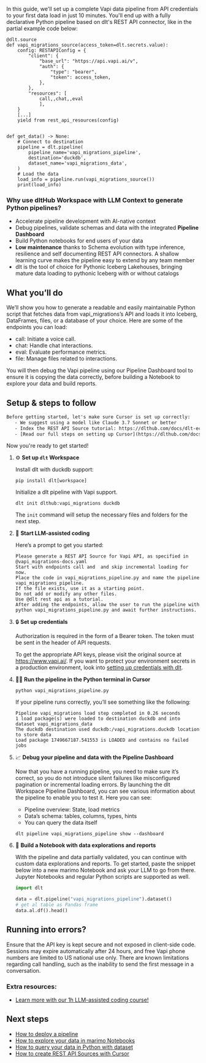 In this guide, we'll set up a complete Vapi data pipeline from API credentials to your first data load in just 10 minutes. You'll end up with a fully declarative Python pipeline based on dlt's REST API connector, like in the partial example code below:

```python-outcome
@dlt.source
def vapi_migrations_source(access_token=dlt.secrets.value):
    config: RESTAPIConfig = {
        "client": {
            "base_url": "https://api.vapi.ai/v",
            "auth": {
                "type": "bearer",
                "token": access_token,
            },
        },
        "resources": [
            call,,chat,,eval
            ],
    }
    [...]
    yield from rest_api_resources(config)


def get_data() -> None:
    # Connect to destination
    pipeline = dlt.pipeline(
        pipeline_name='vapi_migrations_pipeline',
        destination='duckdb',
        dataset_name='vapi_migrations_data', 
    )
    # Load the data
    load_info = pipeline.run(vapi_migrations_source())
    print(load_info) 
```

### Why use dltHub Workspace with LLM Context to generate Python pipelines?

- Accelerate pipeline development with AI-native context
- Debug pipelines, validate schemas and data with the integrated **Pipeline Dashboard**
- Build Python notebooks for end users of your data
- **Low maintenance** thanks to Schema evolution with type inference, resilience and self documenting REST API connectors. A shallow learning curve makes the pipeline easy to extend by any team member
- dlt is the tool of choice for Pythonic Iceberg Lakehouses, bringing mature data loading to pythonic Iceberg with or without catalogs

## What you’ll do

We’ll show you how to generate a readable and easily maintainable Python script that fetches data from vapi_migrations’s API and loads it into Iceberg, DataFrames, files, or a database of your choice. Here are some of the endpoints you can load:

- call: Initiate a voice call.
- chat: Handle chat interactions.
- eval: Evaluate performance metrics.
- file: Manage files related to interactions.

You will then debug the Vapi pipeline using our Pipeline Dashboard tool to ensure it is copying the data correctly, before building a Notebook to explore your data and build reports.

## Setup & steps to follow

```default
Before getting started, let's make sure Cursor is set up correctly:
   - We suggest using a model like Claude 3.7 Sonnet or better
   - Index the REST API Source tutorial: https://dlthub.com/docs/dlt-ecosystem/verified-sources/rest_api/ and add it to context as **@dlt rest api**
   - [Read our full steps on setting up Cursor](https://dlthub.com/docs/dlt-ecosystem/llm-tooling/cursor-restapi#23-configuring-cursor-with-documentation)
```

Now you're ready to get started!

1. ⚙️ **Set up `dlt` Workspace**
    
    Install dlt with duckdb support:
    ```shell
    pip install dlt[workspace]
    ```

    Initialize a dlt pipeline with Vapi support.
    ```shell
    dlt init dlthub:vapi_migrations duckdb
    ```

    The `init` command will setup the necessary files and folders for the next step.
    
2. 🤠 **Start LLM-assisted coding**
    
    Here’s a prompt to get you started:
    
    ```prompt
    Please generate a REST API Source for Vapi API, as specified in @vapi_migrations-docs.yaml 
    Start with endpoints call and  and skip incremental loading for now. 
    Place the code in vapi_migrations_pipeline.py and name the pipeline vapi_migrations_pipeline. 
    If the file exists, use it as a starting point. 
    Do not add or modify any other files. 
    Use @dlt rest api as a tutorial. 
    After adding the endpoints, allow the user to run the pipeline with python vapi_migrations_pipeline.py and await further instructions.
    ```

    
3. 🔒 **Set up credentials** 
    
    Authorization is required in the form of a Bearer token. The token must be sent in the header of API requests.
    
    To get the appropriate API keys, please visit the original source at https://www.vapi.ai/.
    If you want to protect your environment secrets in a production environment, look into [setting up credentials with dlt](https://dlthub.com/docs/walkthroughs/add_credentials).
    
4. 🏃‍♀️ **Run the pipeline in the Python terminal in Cursor**
    
    ```shell
    python vapi_migrations_pipeline.py
    ```
    
    If your pipeline runs correctly, you’ll see something like the following:
    
    ```shell
    Pipeline vapi_migrations load step completed in 0.26 seconds
    1 load package(s) were loaded to destination duckdb and into dataset vapi_migrations_data
    The duckdb destination used duckdb:/vapi_migrations.duckdb location to store data
    Load package 1749667187.541553 is LOADED and contains no failed jobs
    ```
    
5. 📈 **Debug your pipeline and data with the Pipeline Dashboard**

    Now that you have a running pipeline, you need to make sure it’s correct, so you do not introduce silent failures like misconfigured pagination or incremental loading errors. By launching the dlt Workspace Pipeline Dashboard, you can see various information about the pipeline to enable you to test it. Here you can see:
    - Pipeline overview: State, load metrics
    - Data’s schema: tables, columns, types, hints
    - You can query the data itself
    
    ```shell
    dlt pipeline vapi_migrations_pipeline show --dashboard
    ```
    
6. 🐍 **Build a Notebook with data explorations and reports**

    With the pipeline and data partially validated, you can continue with custom data explorations and reports. To get started, paste the snippet below into a new marimo Notebook and ask your LLM to go from there. Jupyter Notebooks and regular Python scripts are supported as well.

    
    ```python
    import dlt

   data = dlt.pipeline("vapi_migrations_pipeline").dataset()
   # get al table as Pandas frame
   data.al.df().head()
    ```

## Running into errors?

Ensure that the API key is kept secure and not exposed in client-side code. Sessions may expire automatically after 24 hours, and free Vapi phone numbers are limited to US national use only. There are known limitations regarding call handling, such as the inability to send the first message in a conversation.

### Extra resources:

- [Learn more with our 1h LLM-assisted coding course!](https://www.youtube.com/watch?v=GGid70rnJuM)

## Next steps

- [How to deploy a pipeline](https://dlthub.com/docs/walkthroughs/deploy-a-pipeline)
- [How to explore your data in marimo Notebooks](https://dlthub.com/docs/general-usage/dataset-access/marimo)
- [How to query your data in Python with dataset](https://dlthub.com/docs/general-usage/dataset-access/dataset)
- [How to create REST API Sources with Cursor](https://dlthub.com/docs/dlt-ecosystem/llm-tooling/cursor-restapi)